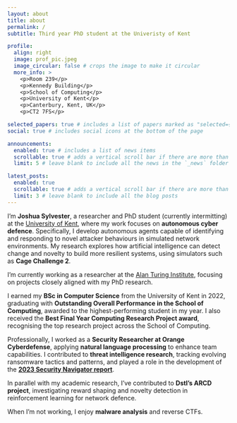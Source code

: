 ```yaml
---
layout: about
title: about
permalink: /
subtitle: Third year PhD student at the Univeristy of Kent

profile:
  align: right
  image: prof_pic.jpeg
  image_circular: false # crops the image to make it circular
  more_info: >
    <p>Room 239</p>
    <p>Kennedy Building</p>
    <p>School of Computing</p>
    <p>University of Kent</p>
    <p>Canterbury, Kent, UK</p>
    <p>CT2 7FS</p>

selected_papers: true # includes a list of papers marked as "selected={true}"
social: true # includes social icons at the bottom of the page

announcements:
  enabled: true # includes a list of news items
  scrollable: true # adds a vertical scroll bar if there are more than 3 news items
  limit: 5 # leave blank to include all the news in the `_news` folder

latest_posts:
  enabled: true
  scrollable: true # adds a vertical scroll bar if there are more than 3 new posts items
  limit: 3 # leave blank to include all the blog posts
---
```


I’m **Joshua Sylvester**, a researcher and PhD student (currently intermitting) at the [University of Kent](https://www.kent.ac.uk/), where my work focuses on **autonomous cyber defence**. Specifically, I develop autonomous agents capable of identifying and responding to novel attacker behaviours in simulated network environments. My research explores how artificial intelligence can detect change and novelty to build more resilient systems, using simulators such as **Cage Challenge 2**.

I’m currently working as a researcher at the [Alan Turing Institute](https://www.turing.ac.uk/), focusing on projects closely aligned with my PhD research.

I earned my **BSc in Computer Science** from the University of Kent in 2022, graduating with **Outstanding Overall Performance in the School of Computing**, awarded to the highest-performing student in my year. I also received the **Best Final Year Computing Research Project award**, recognising the top research project across the School of Computing.

Professionally, I worked as a **Security Researcher at Orange Cyberdefense**, applying **natural language processing** to enhance team capabilities. I contributed to **threat intelligence research**, tracking evolving ransomware tactics and patterns, and played a role in the development of the [**2023 Security Navigator report**](https://www.orangecyberdefense.com/no/insights/white-papers/security-navigator-2023).

In parallel with my academic research, I’ve contributed to **Dstl’s ARCD project**, investigating reward shaping and novelty detection in reinforcement learning for network defence.

When I’m not working, I enjoy **malware analysis** and reverse CTFs.

